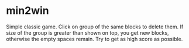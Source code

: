 # min2win
 Simple classic game.
Click on group of the same blocks to delete them. If size of the group is greater than shown on top, you get new blocks, otherwise the empty spaces remain. Try to get as high score as possible.
